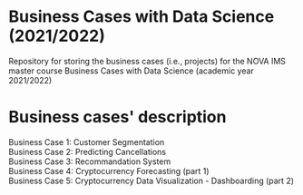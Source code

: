 # Business Cases with Data Science (2021/2022)
Repository for storing the business cases (i.e., projects) for the NOVA IMS master course Business Cases with Data Science (academic year 2021/2022)

# Business cases' description
Business Case 1: Customer Segmentation <br>
Business Case 2: Predicting Cancellations <br>
Business Case 3: Recommandation System <br>
Business Case 4: Cryptocurrency Forecasting (part 1) <br>
Business Case 5: Cryptocurrency Data Visualization - Dashboarding (part 2)
